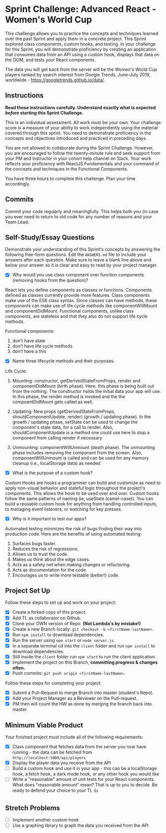 # Sprint Challenge: Advanced React - Women's World Cup

This challenge allows you to practice the concepts and techniques learned over the past Sprint and apply them in a concrete project. This Sprint explored class components, custom hooks, and testing. In your challenge for this Sprint, you will demonstrate proficiency by creating an application that consumes data from an API using a custom hook, displays that data on the DOM, and tests your React components.

The data you will get back from the server will be the Women's World Cup players ranked by search interest from Google Trends, June-July 2019, worldwide - https://googletrends.github.io/data/.

## Instructions

**Read these instructions carefully. Understand exactly what is expected _before_ starting this Sprint Challenge.**

This is an individual assessment. All work must be your own. Your challenge score is a measure of your ability to work independently using the material covered through this sprint. You need to demonstrate proficiency in the concepts and objectives introduced and practiced in preceding days.

You are not allowed to collaborate during the Sprint Challenge. However, you are encouraged to follow the twenty-minute rule and seek support from your PM and Instructor in your cohort help channel on Slack. Your work reflects your proficiency with ReactJS Fundamentals and your command of the concepts and techniques in the Functional Components.

You have three hours to complete this challenge. Plan your time accordingly.

## Commits

Commit your code regularly and meaningfully. This helps both you (in case you ever need to return to old code for any number of reasons and your Team Lead.

## Self-Study/Essay Questions

Demonstrate your understanding of this Sprint's concepts by answering the following free-form questions. Edit the `ANSWERS.md` file to include your answers after each question. Make sure to leave a blank line above and below your answer so it is clear and easy to read by your project manager.

- [X] Why would you use class component over function components (removing hooks from the question)?

React lets you define components as classes or functions. Components defined as classes currently provide more features.  Class components make use of the ES6 class syntax. Since classes can have methods, these components can make use of life cycle methods like componentWillMount and componentDidMount.  Functional components, unlike class components, are stateless and that they also do not support life cycle methods. 

Functional components:
1. don’t have state
2. don’t have life cycle methods
3. don’t have a this

- [X] Name three lifecycle methods and their purposes.

Life Cycle:

1. Mounting: constructor, getDerivedStateFromProps, render and componentDidMount (birth phase). Here, this phase is being built out from the nothing.  The constructor holds the initial data your app will use. In this phase, the render method is invoked and the the compoentDidMount gets called as well.

2. Updating: New props (getDerivedStateFromProps, shouldComponentUpdate, render) (growth / updating phase). In the growth / updating phase, setState can be used to change the component's state data, for a call to render.  Also, shouldComponentUpdate is a method one could use here to stop a component from calling render if necessary

3. Unmounting: componentWillUnmount (death phase). The unmounting phase includes removing the component from the screen.  Also, componentWillUnmount is called and can be used for any memory cleanup (i.e., localStorage data) as needed

- [X] What is the purpose of a custom hook?

Custom Hooks are hooks a programmer can build and customize as need to apply non-visual behavior and stateful logic throughout the project's components. This allows the hook to be used over and over. Custom hooks follow the same patterns of naming (ie, useState (camel-case)). You can build a reusable custom hook for anything from handling controlled inputs, to managing event listeners, or watching for key presses.

- [X] Why is it important to test our apps?

Automated testing minimizes the risk of bugs finding their way into production code. Here are the benefits of using automated testing:

1. Surfaces bugs faster.
2. Reduces the risk of regressions.
3. Allows us to trust the code.
4. Makes us think about the edge cases.
5. Acts as a safety net when making changes or refactoring.
6. Acts as documentation for the code.
7. Encourages us to write more testable (better!) code.

## Project Set Up

Follow these steps to set up and work on your project:

- [X] Create a forked copy of this project.
- [X] Add TL as collaborator on Github.
- [X] Clone your OWN version of Repo. **(Not Lambda's by mistake!)**
- [X] Create a new Branch locally: `git checkout -b <firstName-lastName>`.
- [X] Run `npm install` to download dependencies.
- [X] Run the server using `npm start` or `node server.js`.
- [X] In a separate terminal cd into the `client` folder and run `npm install` to download dependencies.
- [X] Still inside the `client` folder run `npm start` to run the client application.
- [X] Implement the project on this Branch, **committing progress & changes often.**
- [X] Push commits: `git push origin <firstName-lastName>`.

Follow these steps for completing your project:

- [X] Submit a Pull-Request to merge <firstName-lastName> Branch into master (student's  Repo).
- [X] Add your Project Manager as a Reviewer on the Pull-request.
- [X] PM then will count the HW as done by merging the branch back into master.

## Minimum Viable Product

Your finished project must include all of the following requirements:

- [X] Class component that fetches data from the server you now have running - the data can be fetched from `http://localhost:5000/api/players`
- [X] Display the player data you receive from the API
- [ ] Build a custom hook and use it in your app - this can be a localStorage hook, a fetch hook, a dark mode hook, or any other hook you would like
- [ ] Write a "reasonable" amount of unit tests for your React components. What does "reasonable amount" mean? That is up to you to decide. Be ready to defend your choice to your TL 👍

## Stretch Problems

- [ ] Implement another custom hook
- [ ] Use a graphing library to graph the data you received from the API
